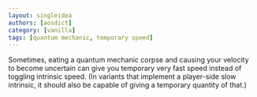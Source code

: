 ```yaml
---
layout: singleidea
authors: [aosdict]
category: [vanilla]
tags: [quantum mechanic, temporary speed]
---
```

Sometimes, eating a quantum mechanic corpse and causing your velocity to become uncertain can give you temporary very fast speed instead of toggling intrinsic speed. (In variants that implement a player-side slow intrinsic, it should also be capable of giving a temporary quantity of that.)
